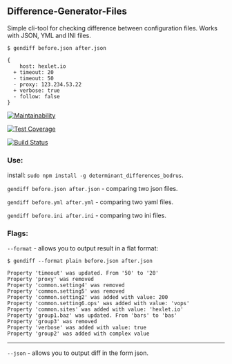## Difference-Generator-Files
Simple cli-tool for checking difference between configuration files. Works with JSON, YML and INI files.
```
$ gendiff before.json after.json

{
    host: hexlet.io
  + timeout: 20
  - timeout: 50
  - proxy: 123.234.53.22
  + verbose: true
  - follow: false
}
```

[![Maintainability](https://api.codeclimate.com/v1/badges/d34602fd8d4724c8edfd/maintainability)](https://codeclimate.com/github/Bodrus/project-lvl2-s293/maintainability)

[![Test Coverage](https://api.codeclimate.com/v1/badges/d34602fd8d4724c8edfd/test_coverage)](https://codeclimate.com/github/Bodrus/project-lvl2-s293/test_coverage)

[![Build Status](https://travis-ci.org/Bodrus/project-lvl2-s293.svg?branch=master)](https://travis-ci.org/Bodrus/project-lvl2-s293)


### Use: 

install: `sudo npm install -g determinant_differences_bodrus`.

`gendiff before.json after.json` - comparing two json files.

`gendiff before.yml after.yml` - comparing two yaml files.

`gendiff before.ini after.ini` - comparing two ini files.

### Flags:
`--format` - allows you to output result in a flat format:
```
$ gendiff --format plain before.json after.json

Property 'timeout' was updated. From '50' to '20'
Property 'proxy' was removed
Property 'common.setting4' was removed
Property 'common.setting5' was removed
Property 'common.setting2' was added with value: 200
Property 'common.setting6.ops' was added with value: 'vops'
Property 'common.sites' was added with value: 'hexlet.io'
Property 'group1.baz' was updated. From 'bars' to 'bas'
Property 'group3' was removed
Property 'verbose' was added with value: true
Property 'group2' was added with complex value
```
---
`--json` - allows you to output diff in the form json.

